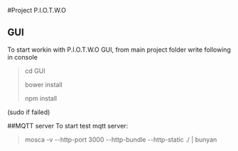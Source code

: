#Project P.I.O.T.W.O

## GUI
To start workin with P.I.O.T.W.O GUI, from main project folder write following in console
> cd GUI
>
> bower install
>
> npm install

(sudo if failed)

##MQTT server
To start test mqtt server:

> mosca -v --http-port 3000 --http-bundle --http-static ./ | bunyan
